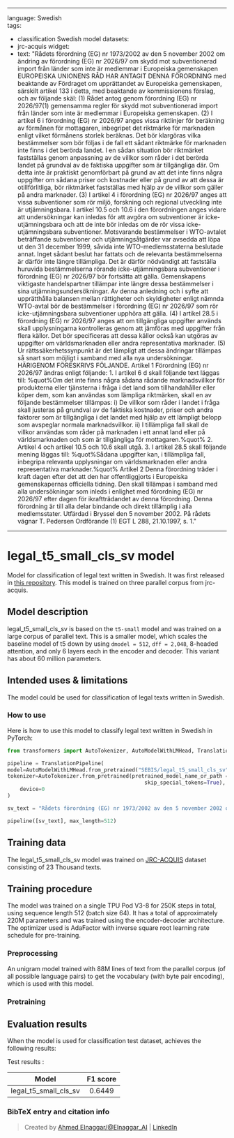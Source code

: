 
---
language: Swedish   
tags:
- classification Swedish model
datasets:
- jrc-acquis
widget:
- text: "Rådets förordning (EG) nr 1973/2002 av den 5 november 2002 om ändring av förordning (EG) nr 2026/97 om skydd mot subventionerad import från länder som inte är medlemmar i Europeiska gemenskapen EUROPEISKA UNIONENS RÅD HAR ANTAGIT DENNA FÖRORDNING med beaktande av Fördraget om upprättandet av Europeiska gemenskapen, särskilt artikel 133 i detta, med beaktande av kommissionens förslag, och av följande skäl: (1) Rådet antog genom förordning (EG) nr 2026/97(1) gemensamma regler för skydd mot subventionerad import från länder som inte är medlemmar i Europeiska gemenskapen. (2) I artikel 6 i förordning (EG) nr 2026/97 anges vissa riktlinjer för beräkning av förmånen för mottagaren, inbegripet det riktmärke för marknaden enligt vilket förmånens storlek beräknas. Det bör klargöras vilka bestämmelser som bör följas i de fall ett sådant riktmärke för marknaden inte finns i det berörda landet. I en sådan situation bör riktmärket fastställas genom anpassning av de villkor som råder i det berörda landet på grundval av de faktiska uppgifter som är tillgängliga där. Om detta inte är praktiskt genomförbart på grund av att det inte finns några uppgifter om sådana priser och kostnader eller på grund av att dessa är otillförlitliga, bör riktmärket fastställas med hjälp av de villkor som gäller på andra marknader. (3) I artikel 4 i förordning (EG) nr 2026/97 anges att vissa subventioner som rör miljö, forskning och regional utveckling inte är utjämningsbara. I artikel 10.5 och 10.6 i den förordningen anges vidare att undersökningar kan inledas för att avgöra om subventioner är icke-utjämningsbara och att de inte bör inledas om de rör vissa icke-utjämningsbara subventioner. Motsvarande bestämmelser i WTO-avtalet beträffande subventioner och utjämningsåtgärder var avsedda att löpa ut den 31 december 1999, såvida inte WTO-medlemsstaterna beslutade annat. Inget sådant beslut har fattats och de relevanta bestämmelserna är därför inte längre tillämpliga. Det är därför nödvändigt att fastställa huruvida bestämmelserna rörande icke-utjämningsbara subventioner i förordning (EG) nr 2026/97 bör fortsätta att gälla. Gemenskapens viktigaste handelspartner tillämpar inte längre dessa bestämmelser i sina utjämningsundersökningar. Av denna anledning och i syfte att upprätthålla balansen mellan rättigheter och skyldigheter enligt nämnda WTO-avtal bör de bestämmelser i förordning (EG) nr 2026/97 som rör icke-utjämningsbara subventioner upphöra att gälla. (4) I artikel 28.5 i förordning (EG) nr 2026/97 anges att om tillgängliga uppgifter används skall upplysningarna kontrolleras genom att jämföras med uppgifter från flera källor. Det bör specificeras att dessa källor också kan utgöras av uppgifter om världsmarknaden eller andra representativa marknader. (5) Ur rättssäkerhetssynpunkt är det lämpligt att dessa ändringar tillämpas så snart som möjligt i samband med alla nya undersökningar. HÄRIGENOM FÖRESKRIVS FÖLJANDE. Artikel 1 Förordning (EG) nr 2026/97 ändras enligt följande: 1. I artikel 6 d skall följande text läggas till: %quot%Om det inte finns några sådana rådande marknadsvillkor för produkterna eller tjänsterna i fråga i det land som tillhandahåller eller köper dem, som kan användas som lämpliga riktmärken, skall en av följande bestämmelser tillämpas: i) De villkor som råder i landet i fråga skall justeras på grundval av de faktiska kostnader, priser och andra faktorer som är tillgängliga i det landet med hjälp av ett lämpligt belopp som avspeglar normala marknadsvillkor. ii) I tillämpliga fall skall de villkor användas som råder på marknaden i ett annat land eller på världsmarknaden och som är tillgängliga för mottagaren.%quot% 2. Artikel 4 och artikel 10.5 och 10.6 skall utgå. 3. I artikel 28.5 skall följande mening läggas till: %quot%Sådana uppgifter kan, i tillämpliga fall, inbegripa relevanta upplysningar om världsmarknaden eller andra representativa marknader.%quot% Artikel 2 Denna förordning träder i kraft dagen efter det att den har offentliggjorts i Europeiska gemenskapernas officiella tidning. Den skall tillämpas i samband med alla undersökningar som inleds i enlighet med förordning (EG) nr 2026/97 efter dagen för ikraftträdandet av denna förordning. Denna förordning är till alla delar bindande och direkt tillämplig i alla medlemsstater. Utfärdad i Bryssel den 5 november 2002. På rådets vägnar T. Pedersen Ordförande (1) EGT L 288, 21.10.1997, s. 1."

---

# legal_t5_small_cls_sv model

Model for classification of legal text written in Swedish. It was first released in
[this repository](https://github.com/agemagician/LegalTrans). This model is trained on three parallel corpus from jrc-acquis.


## Model description

legal_t5_small_cls_sv is based on the `t5-small` model and was trained on a large corpus of parallel text. This is a smaller model, which scales the baseline model of t5 down by using `dmodel = 512`, `dff = 2,048`, 8-headed attention, and only 6 layers each in the encoder and decoder. This variant has about 60 million parameters.

## Intended uses & limitations

The model could be used for classification of legal texts written in Swedish.

### How to use

Here is how to use this model to classify legal text written in Swedish in PyTorch:

```python
from transformers import AutoTokenizer, AutoModelWithLMHead, TranslationPipeline

pipeline = TranslationPipeline(
model=AutoModelWithLMHead.from_pretrained("SEBIS/legal_t5_small_cls_sv"),
tokenizer=AutoTokenizer.from_pretrained(pretrained_model_name_or_path = "SEBIS/legal_t5_small_cls_sv", do_lower_case=False, 
                                            skip_special_tokens=True),
    device=0
)

sv_text = "Rådets förordning (EG) nr 1973/2002 av den 5 november 2002 om ändring av förordning (EG) nr 2026/97 om skydd mot subventionerad import från länder som inte är medlemmar i Europeiska gemenskapen EUROPEISKA UNIONENS RÅD HAR ANTAGIT DENNA FÖRORDNING med beaktande av Fördraget om upprättandet av Europeiska gemenskapen, särskilt artikel 133 i detta, med beaktande av kommissionens förslag, och av följande skäl: (1) Rådet antog genom förordning (EG) nr 2026/97(1) gemensamma regler för skydd mot subventionerad import från länder som inte är medlemmar i Europeiska gemenskapen. (2) I artikel 6 i förordning (EG) nr 2026/97 anges vissa riktlinjer för beräkning av förmånen för mottagaren, inbegripet det riktmärke för marknaden enligt vilket förmånens storlek beräknas. Det bör klargöras vilka bestämmelser som bör följas i de fall ett sådant riktmärke för marknaden inte finns i det berörda landet. I en sådan situation bör riktmärket fastställas genom anpassning av de villkor som råder i det berörda landet på grundval av de faktiska uppgifter som är tillgängliga där. Om detta inte är praktiskt genomförbart på grund av att det inte finns några uppgifter om sådana priser och kostnader eller på grund av att dessa är otillförlitliga, bör riktmärket fastställas med hjälp av de villkor som gäller på andra marknader. (3) I artikel 4 i förordning (EG) nr 2026/97 anges att vissa subventioner som rör miljö, forskning och regional utveckling inte är utjämningsbara. I artikel 10.5 och 10.6 i den förordningen anges vidare att undersökningar kan inledas för att avgöra om subventioner är icke-utjämningsbara och att de inte bör inledas om de rör vissa icke-utjämningsbara subventioner. Motsvarande bestämmelser i WTO-avtalet beträffande subventioner och utjämningsåtgärder var avsedda att löpa ut den 31 december 1999, såvida inte WTO-medlemsstaterna beslutade annat. Inget sådant beslut har fattats och de relevanta bestämmelserna är därför inte längre tillämpliga. Det är därför nödvändigt att fastställa huruvida bestämmelserna rörande icke-utjämningsbara subventioner i förordning (EG) nr 2026/97 bör fortsätta att gälla. Gemenskapens viktigaste handelspartner tillämpar inte längre dessa bestämmelser i sina utjämningsundersökningar. Av denna anledning och i syfte att upprätthålla balansen mellan rättigheter och skyldigheter enligt nämnda WTO-avtal bör de bestämmelser i förordning (EG) nr 2026/97 som rör icke-utjämningsbara subventioner upphöra att gälla. (4) I artikel 28.5 i förordning (EG) nr 2026/97 anges att om tillgängliga uppgifter används skall upplysningarna kontrolleras genom att jämföras med uppgifter från flera källor. Det bör specificeras att dessa källor också kan utgöras av uppgifter om världsmarknaden eller andra representativa marknader. (5) Ur rättssäkerhetssynpunkt är det lämpligt att dessa ändringar tillämpas så snart som möjligt i samband med alla nya undersökningar. HÄRIGENOM FÖRESKRIVS FÖLJANDE. Artikel 1 Förordning (EG) nr 2026/97 ändras enligt följande: 1. I artikel 6 d skall följande text läggas till: %quot%Om det inte finns några sådana rådande marknadsvillkor för produkterna eller tjänsterna i fråga i det land som tillhandahåller eller köper dem, som kan användas som lämpliga riktmärken, skall en av följande bestämmelser tillämpas: i) De villkor som råder i landet i fråga skall justeras på grundval av de faktiska kostnader, priser och andra faktorer som är tillgängliga i det landet med hjälp av ett lämpligt belopp som avspeglar normala marknadsvillkor. ii) I tillämpliga fall skall de villkor användas som råder på marknaden i ett annat land eller på världsmarknaden och som är tillgängliga för mottagaren.%quot% 2. Artikel 4 och artikel 10.5 och 10.6 skall utgå. 3. I artikel 28.5 skall följande mening läggas till: %quot%Sådana uppgifter kan, i tillämpliga fall, inbegripa relevanta upplysningar om världsmarknaden eller andra representativa marknader.%quot% Artikel 2 Denna förordning träder i kraft dagen efter det att den har offentliggjorts i Europeiska gemenskapernas officiella tidning. Den skall tillämpas i samband med alla undersökningar som inleds i enlighet med förordning (EG) nr 2026/97 efter dagen för ikraftträdandet av denna förordning. Denna förordning är till alla delar bindande och direkt tillämplig i alla medlemsstater. Utfärdad i Bryssel den 5 november 2002. På rådets vägnar T. Pedersen Ordförande (1) EGT L 288, 21.10.1997, s. 1."

pipeline([sv_text], max_length=512)
```

## Training data

The legal_t5_small_cls_sv model was trained on [JRC-ACQUIS](https://wt-public.emm4u.eu/Acquis/index_2.2.html) dataset consisting of 23 Thousand texts.

## Training procedure


The model was trained on a single TPU Pod V3-8 for 250K steps in total, using sequence length 512 (batch size 64). It has a total of approximately 220M parameters and was trained using the encoder-decoder architecture. The optimizer used is AdaFactor with inverse square root learning rate schedule for pre-training.

### Preprocessing

An unigram model trained with 88M lines of text from the parallel corpus (of all possible language pairs) to get the vocabulary (with byte pair encoding), which is used with this model.

### Pretraining



## Evaluation results

When the model is used for classification test dataset, achieves the following results:

Test results :

| Model | F1 score |
|:-----:|:-----:|
|   legal_t5_small_cls_sv | 0.6449|


### BibTeX entry and citation info

> Created by [Ahmed Elnaggar/@Elnaggar_AI](https://twitter.com/Elnaggar_AI) | [LinkedIn](https://www.linkedin.com/in/prof-ahmed-elnaggar/)
